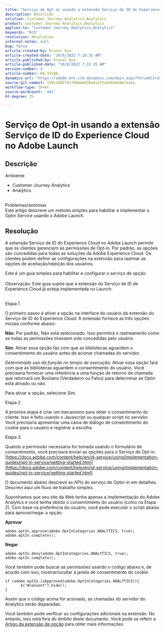```yaml
---
title: "Serviço de Opt-in usando a extensão Serviço de ID do Experience Cloud no Adobe Launch"
description: Descrição
solution: Customer Journey Analytics,Analytics
product: Customer Journey Analytics,Analytics
applies-to: "Customer Journey Analytics,Analytics"
keywords: "KCS"
resolution: Resolution
internal-notes: null
bug: false
article-created-by: Krunal Oza
article-created-date: "10/6/2022 7:18:35 AM"
article-published-by: Krunal Oza
article-published-date: "10/6/2022 7:31:35 AM"
version-number: 4
article-number: KA-15108
dynamics-url: "https://adobe-ent.crm.dynamics.com/main.aspx?forceUCI=1&pagetype=entityrecord&etn=knowledgearticle&id=83a4d010-4745-ed11-bba2-002248086a27"
source-git-commit: 159c240ff527b66e6026e01af2ad564b5867aa2a
workflow-type: tm+mt
source-wordcount: '441'
ht-degree: 2%

---
```


# Serviço de Opt-in usando a extensão Serviço de ID do Experience Cloud no Adobe Launch

## Descrição

Ambiente<br>
- Customer Journey Analytics
- Analytics



<br>Problemas/sintomas<br>
Este artigo descreve um método simples para habilitar e implementar o Optin Service usando o Adobe Launch.


## Resolução


A extensão Serviço de ID do Experience Cloud no Adobe Launch permite que os clientes gerenciem as permissões de Opt-in. Por padrão, as opções são concedidas para todas as soluções da Adobe Experience Cloud. Os clientes podem definir as configurações na extensão para rastrear as opções de aceitação/rejeição dos usuários.

Este é um guia simples para habilitar e configurar o serviço de opção.
<br><br>Observação: Este guia supõe que a extensão do Serviço de ID de Experience Cloud já esteja implementada no Launch.<br><br>


Etapa 1

O primeiro passo é ativar a opção na interface do usuário da extensão do Serviço de ID do Experience Cloud. A extensão fornece as três opções iniciais conforme abaixo:

<b>Não</b>: Por padrão, Não está selecionado. Isso permitirá o rastreamento como se todas as permissões tivessem sido concedidas pelo usuário.

<b>Sim</b>: Ativar essa opção faz com que as bibliotecas aguardem o consentimento do usuário antes de acionar chamadas do servidor.

*Determinado uso da função no tempo de execução:* Ativar essa opção fará com que as bibliotecas aguardem o consentimento do usuário. Você precisaria fornecer uma referência a uma função de retorno de chamada que retornará um Booliano (Verdadeiro ou Falso) para determinar se Optin está ativado ou não.

Para ativar a opção, selecione Sim.



Etapa 2

A próxima etapa é criar um mecanismo para obter o consentimento do cliente. Isso é feito usando o Javascript ou qualquer script no servidor. Você precisaria apresentar uma caixa de diálogo de consentimento do cookie para o usuário e registrar a escolha.



Etapa 3

Quando a permissão necessária for tomada usando o formulário de consentimento, você precisará enviar as opções para o Serviço de Opt-in.
[https://docs.adobe.com/content/help/en/id-service/using/implementation-guides/opt-in-service/getting-started.html](https://docs.adobe.com/content/help/en/id-service/using/implementation-guides/opt-in-service/getting-started.html)

O documento abaixo descreve as APIs do serviço de Optin-in em detalhes. Descrevi aqui um fluxo de trabalho simples.

Suponhamos que seu site da Web tenha apenas a implementação do Adobe Analytics e você tenha obtido o consentimento do usuário (como na Etapa 2). Com base na preferência do usuário, você pode executar o script abaixo para aprovar/negar a opção.

<b>Aprovar</b>


```
adobe.optIn.approve(adobe.OptInCategories.ANALYTICS, true);
adobe.optIn.complete();
```




<b>Negar</b>


```
adobe.optIn.deny(adobe.OptInCategories.ANALYTICS, true);
adobe.optIn.complete();
```




Você também pode buscar as permissões usando o código abaixo e, de acordo com isso, mostrar/ocultar a janela de consentimento do cookie.


```
if (adobe.optIn.isApproved(adobe.OptInCategories.ANALYTICS)){
       $("#consent").hide();
}
```




Assim que o código acima for acionado, as chamadas do servidor do Analytics serão disparadas.

Você também pode verificar as configurações adicionais na extensão. No entanto, isso está fora do âmbito deste documento. Você pode se referir a [Artigo da extensão de opção](https://docs.adobe.com/content/help/en/id-service/using/implementation-guides/opt-in-service/launch.html) para obter mais informações.
